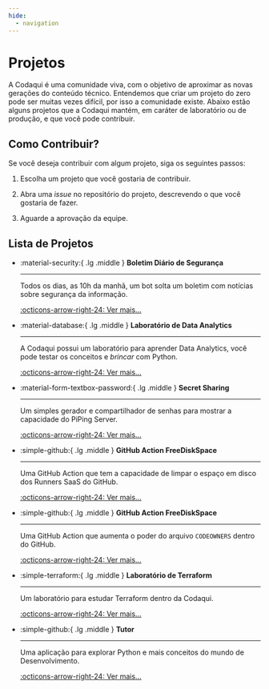 ```yaml
---
hide:
  - navigation
---
```

# Projetos

A Codaqui é uma comunidade viva, com o objetivo de aproximar as novas gerações do conteúdo técnico. Entendemos que criar um projeto do zero pode ser muitas vezes difícil, por isso a comunidade existe. Abaixo estão alguns projetos que a Codaqui mantém, em caráter de laboratório ou de produção, e que você pode contribuir.

## Como Contribuir?

Se você deseja contribuir com algum projeto, siga os seguintes passos:

1. Escolha um projeto que você gostaria de contribuir.

2. Abra uma _issue_ no repositório do projeto, descrevendo o que você gostaria de fazer.

3. Aguarde a aprovação da equipe.

## Lista de Projetos

<div class="grid cards" markdown>

-   :material-security:{ .lg .middle } __Boletim Diário de Segurança__

    ---

    Todos os dias, as 10h da manhã, um bot solta um boletim com notícias sobre segurança da informação.

    [:octicons-arrow-right-24: Ver mais...](https://github.com/codaqui/boletim-diario-seguranca)

-   :material-database:{ .lg .middle } __Laboratório de Data Analytics__

    ---

    A Codaqui possui um laboratório para aprender Data Analytics, você pode testar os conceitos e _brincar_ com Python.

    [:octicons-arrow-right-24: Ver mais...](https://github.com/codaqui/dados)

-   :material-form-textbox-password:{ .lg .middle } __Secret Sharing__

    ---

    Um simples gerador e compartilhador de senhas para mostrar a capacidade do PiPing Server.

    [:octicons-arrow-right-24: Ver mais...](https://github.com/codaqui/secret-sharing)

-   :simple-github:{ .lg .middle } __GitHub Action FreeDiskSpace__

    ---

    Uma GitHub Action que tem a capacidade de limpar o espaço em disco dos Runners SaaS do GitHub.

    [:octicons-arrow-right-24: Ver mais...](https://github.com/endersonmenezes/free-disk-space)


-   :simple-github:{ .lg .middle } __GitHub Action FreeDiskSpace__

    ---

    Uma GitHub Action que aumenta o poder do arquivo `CODEOWNERS` dentro do GitHub.

    [:octicons-arrow-right-24: Ver mais...](https://github.com/endersonmenezes/codeowners-superpowers)


-   :simple-terraform:{ .lg .middle } __Laboratório de Terraform__

    ---

    Um laboratório para estudar Terraform dentro da Codaqui.

    [:octicons-arrow-right-24: Ver mais...](https://github.com/codaqui/terraform-organization)

-  :simple-github:{ .lg .middle } __Tutor__

    ---

    Uma aplicação para explorar Python e mais conceitos do mundo de Desenvolvimento.

    [:octicons-arrow-right-24: Ver mais...](https://github.com/codaqui/tutor)

</div>